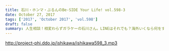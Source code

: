 ```yaml
---
title: 石川・ホンマ・ぶるんのBe-SIDE Your Life! vol.598-3
date: October 27, 2017
tags: ['2017', 'October 2017', 'vol.598']
draft: false
summary: 人生相談！相変わらずガラケーの石川さん。LINEはそれでも？海外いくなら何をする？？MIURA
---
```


http://project-phi.ddo.jp/ishikawa/ishikawa598_3.mp3
